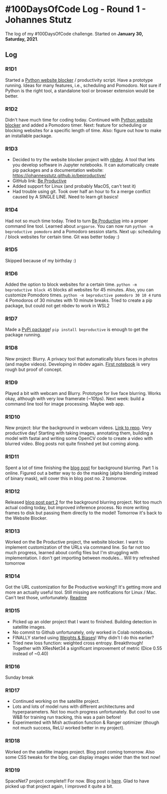 # #100DaysOfCode Log - Round 1 - Johannes Stutz

The log of my #100DaysOfCode challenge. Started on **January 30, Saturday, 2021**.

## Log

### R1D1 
Started a [Python website blocker](https://github.com/JohannesStutz/python-website-blocker) / productivity script. Have a prototype running. Ideas for many features, i.e., scheduling and Pomodoro. Not sure if Python is the right tool, a standalone tool or browser extension would be better.

### R1D2
Didn't have much time for coding today. Continued with [Python website blocker](https://github.com/JohannesStutz/python-website-blocker) and added a Pomodoro timer. Next: feature for scheduling or blocking websites for a specific length of time. Also: figure out how to make an installable package.

### R1D3
- Decided to try the website blocker project with [nbdev](https://github.com/fastai/nbdev). A tool that lets you develop software in Jupyter notebooks. It can automatically create pip packages and a documentation website: https://johannesstutz.github.io/beproductive/
- GitHub link: [Be Productive](https://github.com/JohannesStutz/beproductive)
- Added support for Linux (and probably MacOS, can't test it)
- Had trouble using git. Took over half an hour to fix a merge conflict caused by A SINGLE LINE. Need to learn git basics!

### R1D4
Had not so much time today. Tried to turn [Be Productive](https://github.com/JohannesStutz/beproductive) into a proper command line tool. Learned about `argparse`. You can now run `python -m beproductive pomodoro` and a Pomodoro session starts. Next up: scheduling / block websites for certain time. Git was better today :)

### R1D5
Skipped because of my birthday :)

### R1D6
Added the option to block websites for a certain time. `python -m beproductive block 45` blocks all websites for 45 minutes. Also, you can customize Pomodoro times. `python -m beproductive pomodoro 30 10 4` runs 4 Pomodoros of 30 minutes with 10 minute breaks.
Tried to create a pip package, but could not get nbdev to work in WSL2

### R1D7
Made a [PyPi package](zyDMg7LPSaa7)! `pip install beproductive` is enough to get the package running. 

### R1D8
New project: Blurry. A privacy tool that automatically blurs faces in photos (and maybe videos). Developing in nbdev again. [First notebook](https://github.com/JohannesStutz/blurry/blob/master/00_core.ipynb) is very rough but proof of concept.

### R1D9
Played a bit with webcam and Blurry. Prototype for live face blurring. Works okay, although with very low framerate (~10fps). Next week: build a command line tool for image processing. Maybe web app.

### R1D10
New project: blur the background in webcam videos. [Link to repo](https://github.com/JohannesStutz/background-detection). Very productive day! Starting with taking images, annotating them, building a model with fastai and writing some OpenCV code to create a video with blurred video. Blog posts not quite finished yet but coming along.

### R1D11
Spent a lot of time finishing the [blog post](https://deeplearning.berlin/fastai/privacy/getting%20started/2021/02/09/Background-Blur-Part-1.html) for background blurring. Part 1 is online. Figured out a better way to do the masking (alpha blending instead of binary mask), will cover this in blog post no. 2 tomorrow.

### R1D12
Released [blog post part 2](https://deeplearning.berlin/fastai/privacy/opencv/2021/02/10/Background-Blur-Part-2.html) for the  background blurring project. Not too much actual coding today, but improved inference process. No more writing frames to disk but passing them directly to the model! Tomorrow it's back to the Website Blocker.

### R1D13
Worked on the Be Productive project, the website blocker. I want to implement customization of the URLs via command line. So far not too much progress, learned about config files but I'm struggling with implementation. I don't get importing between modules... Will try refreshed tomorrow

### R1D14
Got the URL customization for Be Productive working!! It's getting more and more an actually useful tool. Still missing are notifications for Linux / Mac. Can't test those, unfortunately. [Readme](https://github.com/JohannesStutz/beproductive#be-productive)

### R1D15
- Picked up an older project that I want to finished. Building detection in satellite images.
- No commit to Github unfortunately, only worked in Colab notebooks.
- FINALLY started using [Weights & Biases](https://wandb.ai/)! Why didn't I do this earlier?
- Tried new loss function: weighted cross entropy. Breakthrough! Together with XResNet34 a significant improvement of metric (Dice 0.55 instead of ~0.40)

### R1D16
Sunday break

### R1D17
- Continued working on the satellite project.
- Lots and lots of model runs with different architectures and hyperparameters. Not too much progress unfortunately. But cool to use W&B for training run tracking, this was a pain before!
- Experimented with Mish activation function & Ranger optimizer (though not much success, ReLU worked better in my project).

### R1D18
Worked on the satellite images project. Blog post coming tomorrow. Also some CSS tweaks for the blog, can display images wider than the text now!

### R1D19
SpaceNet7 project complete!! For now. Blog post is [here](https://deeplearning.berlin/satellite%20imagery/computer%20vision/fastai/2021/02/17/Building-Detection-SpaceNet7.html).
Glad to have picked up that project again, I improved it quite a bit.
